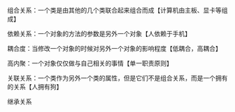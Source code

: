 组合关系：一个类是由其他的几个类联合起来组合而成【计算机由主板、显卡等组成】

依赖关系：一个对象的方法的参数是另外一个对象【人依赖于手机】

耦合度：当修改一个对象的时候对另外一个对象的影响程度【低耦合，高耦合】

高内聚：一个对象仅仅做与自己相关的事情【单一职责原则】

关联关系：一个类作为另外一个类的属性，但是它们不是组合关系，而是一个拥有的关系【人拥有狗】

继承关系